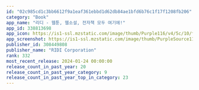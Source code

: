 ```yaml
---
id: "02c985cd1c3bb6612f9a1eaf361ebbd1d62db84ae1bfd6b76c1f17f1208fb206"
category: "Book"
app_name: "리디 - 웹툰, 웹소설, 전자책 모두 여기에!"
app_id: 338813698
app_icon: https://is1-ssl.mzstatic.com/image/thumb/Purple116/v4/5c/10/f2/5c10f255-65e9-c561-16c2-a5541ea7b7c4/AppIcon-0-1x_U007emarketing-0-7-0-0-85-220-0.png/1024x1024bb.png
app_screenshot: https://is1-ssl.mzstatic.com/image/thumb/PurpleSource116/v4/a0/d5/a4/a0d5a4f8-4377-ba57-b3fc-7bc4c72c7f57/ffc98766-2bcf-420e-81a2-5ac3baed5297_Appstore_U00281242_2688_U0029_01.jpg/1242x2688bb.png
publisher_id: 308449808
publisher_name: "RIDI Corporation"
rank: 332
most_recent_release: 2024-01-24 00:00:00
release_count_in_past_year: 20
release_count_in_past_year_category: 9
release_count_in_past_year_top_in_category: 23
---
```

